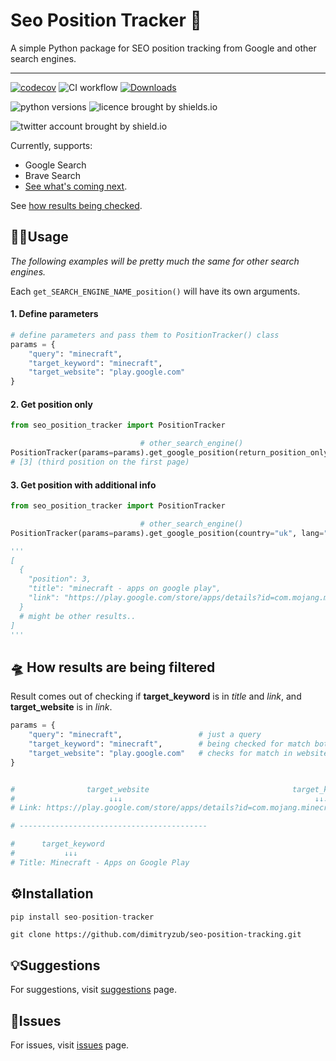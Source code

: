 # Seo Position Tracker 📡
A simple Python package for SEO position tracking from Google and other search engines.
___

[![codecov](https://codecov.io/gh/dimitryzub/seo-position-tracker/branch/main/graph/badge.svg?token=RX5P8YWEZG)](https://codecov.io/gh/dimitryzub/seo-position-tracker)
![CI workflow](https://github.com/dimitryzub/seo-position-tracker/actions/workflows/ci.yml/badge.svg)
[![Downloads](https://static.pepy.tech/personalized-badge/seo-position-tracker?period=month&units=international_system&left_color=grey&right_color=brightgreen&left_text=Downloads)](https://pepy.tech/project/seo-position-tracker)

![python versions](https://img.shields.io/pypi/pyversions/seo-position-tracker)
![licence brought by shields.io](https://img.shields.io/github/license/dimitryzub/seo-position-tracker?color=blue)


![twitter account brought by shield.io](https://img.shields.io/twitter/follow/DimitryZub?style=social)



Currently, supports:
- Google Search
- Brave Search
- [See what's coming next](https://github.com/dimitryzub/seo-position-tracker/projects).

See [how results being checked](https://github.com/dimitryzub/seo-position-tracker/#-how-results-are-being-filtered).

## 🤹‍♂️Usage

_The following examples will be pretty much the same for other search engines._

Each `get_SEARCH_ENGINE_NAME_position()` will have its own arguments. 

#### 1. Define parameters

```python
# define parameters and pass them to PositionTracker() class
params = {
    "query": "minecraft",
    "target_keyword": "minecraft",
    "target_website": "play.google.com"
}
```

#### 2. Get position only

```python
from seo_position_tracker import PositionTracker

                             # other_search_engine()
PositionTracker(params=params).get_google_position(return_position_only=True)
# [3] (third position on the first page)
```

#### 3. Get position with additional info

```python
from seo_position_tracker import PositionTracker

                             # other_search_engine()
PositionTracker(params=params).get_google_position(country="uk", lang="en") # change to what you need

'''
[
  {
    "position": 3,
    "title": "minecraft - apps on google play",
    "link": "https://play.google.com/store/apps/details?id=com.mojang.minecraftpe&hl=en_us&gl=us"
  }
  # might be other results.. 
]
'''
```

## 🛸 How results are being filtered

Result comes out of checking if **target_keyword** is in _title_ and _link_, and **target_website** is in _link_. 

```python
params = {
    "query": "minecraft",                 # just a query
    "target_keyword": "minecraft",        # being checked for match both in title and link
    "target_website": "play.google.com"   # checks for match in website URL 
}


#                target_website                                target_keyword
#                     ↓↓↓                                           ↓↓↓
# Link: https://play.google.com/store/apps/details?id=com.mojang.minecraftpe&hl=en&gl=US

# ------------------------------------------

#      target_keyword     
#           ↓↓↓
# Title: Minecraft - Apps on Google Play
```

## ⚙️Installation

```python
pip install seo-position-tracker
```

```lang-none
git clone https://github.com/dimitryzub/seo-position-tracking.git
```


## 💡Suggestions
For suggestions, visit [suggestions](https://github.com/dimitryzub/seo-position-tracking/discussions) page.

## 🔦Issues
For issues, visit [issues](https://github.com/dimitryzub/seo-position-tracking/issues) page.
